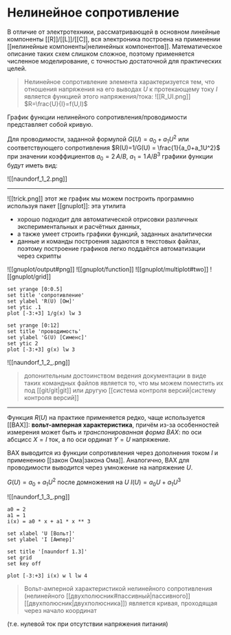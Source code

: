 # Нелинейное сопротивление

В отличие от электротехники, рассматривающей в основном линейные компоненты [[R]]/[[L]]/[[C]], вся электроника построена на применении [[нелинейные компоненты|нелинейных компонентов]]. Математическое описание таких схем слишком сложное, поэтому применяется численное моделирование, с точностью достаточной для практических целей.

> Нелинейное сопротивление элемента характеризуется тем, что отношения напряжения на его выводах $U$ к протекающему току $I$ является функцией этого напряжения/тока:
> ![[R_UI.png]] $R=\frac{U}{I}=f(U,I)$

График функции нелинейного сопротивления/проводимости представляет собой кривую.

Для проводимости, заданной формулой
$G(U)=a_0+a_1U^2$
или соответствующего сопротивления
$R(U)=1/G(U) = \frac{1}{a_0+a_1U^2}$
при значении коэффициентов
$a_0 = 2\,А/В$, $a_1 = 1\,А/В^3$
графики функции будут иметь вид:

![[naundorf_1_2.png]]

***

![[trick.png]] этот же график мы можем построить программно используя пакет [[gnuplot]]: эта утилита 
- хорошо подходит для автоматической отрисовки различных экспериментальных и расчётных данных,
- а также умеет строить графики функций, заданных аналитически
- данные и команды построения задаются в текстовых файлах, поэтому построение графиков легко поддаётся автоматизации через скрипты

![[gnuplot/output#png]]
![[gnuplot/function]]
![[gnuplot/multiplot#two]]
![[gnuplot/grid]]
```
set yrange [0:0.5]
set title 'сопротивление'
set ylabel 'R(U) [Ом]'
set ytic .1
plot [-3:+3] 1/g(x) lw 3
```
```
set yrange [0:12]
set title 'проводимость'
set ylabel 'G(U) [Сименс]'
set ytic 2
plot [-3:+3] g(x) lw 3
```
![[naundorf_1_2_.png]]

> допонительным достоинством ведения документации в виде таких командных файлов является то, что мы можем поместить их под [[git/git|git]] или другую [[система контроля версий|систему контроля версий]]

***

Функция $R(U)$ на практике применяется редко, чаще используется [[ВАХ]]: **вольт-амперная характеристика**, причём из-за особенностей измерения может быть и *транспонированная форма ВАХ*: по оси абсцисс $X=I$ ток, а по оси ординат $Y=U$ напряжение.

ВАХ выводится из функции сопротивления через дополнения током $I$ и применению [[закон Ома|закона Ома]]. Аналогично, ВАХ для проводимости выводится через умножение на напряжение $U$.

$G(U) = a_0 + a_1 U^2$ после домножения на $U$
$I(U) = a_0 U + a_1 U^3$

![[naundorf_1_3_.png]]

```gnuplot
a0 = 2
a1 = 1
i(x) = a0 * x + a1 * x ** 3

set xlabel 'U [Вольт]'
set ylabel 'I [Ампер]'

set title '[naundorf 1.3]'
set grid
set key off

plot [-3:+3] i(x) w l lw 4
```

> Вольт-амперной характеристикой нелинейного сопротивления (нелинейного [[двухполюсник#пассивный|пассивного]] [[двухполюсник|двухполюсника]]) является кривая, проходящая через начало координат

(т.е. нулевой ток при отсутствии напряжения питания)
